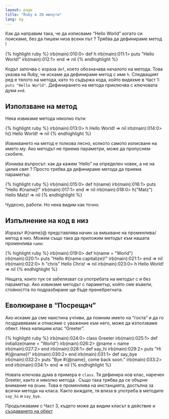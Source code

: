 ```yaml
---
layout: page
title: "Ruby в 20 минути"
lang: bg
---
```


Как да направим така, че да изписваме “Hello World” когато си поискаме,
без да пишем низа всеки път ? Трябва да дефинираме метод !

{% highlight ruby %}
irb(main):010:0> def h
irb(main):011:1> puts "Hello World!"
irb(main):012:1> end
=> nil
{% endhighlight %}

Кодът започва с израза `def`, което обозначава началото на метода. Това
указва на Ruby, че искаме да дефинираме метод с име `h`. Следващият ред
е тялото на метода, като то съдържа кода, който видяхме в Част 1: `puts
"Hello World"`. Дефинирането на метода приключва с ключовата дума `end`.

## Използване на метод

Нека извикаме метода няколко пъти:

{% highlight ruby %}
irb(main):013:0> h
Hello World!
=> nil
irb(main):014:0> h()
Hello World!
=> nil
{% endhighlight %}

Извикването на метод е толкова лесно, колкото самото изписване на името
му. Ако методът не приема параметри, може да пропуснем скобите.

Изниква въпросът: как да кажем ‘Hello” на определен човек, а не на целия
свят ? Просто трябва да дефинираме метода да приема параметър:

{% highlight ruby %}
irb(main):015:0> def h(name)
irb(main):016:1> puts "Hello #{name}!"
irb(main):017:1> end
=> nil
irb(main):018:0> h("Matz")
Hello Matz!
=> nil
{% endhighlight %}

Чудесно, работи. Но нека видим как точно.

## Изпълнение на код в низ

Изразът #\{name}@ представлява начин за вмъкване на променлива/метод в
низ. Можем също така да приложим методът към нашата променлива `name`\:

{% highlight ruby %}
irb(main):019:0> def h(name = "World")
irb(main):020:1> puts "Hello #{name.capitalize}!"
irb(main):021:1> end
=> nil
irb(main):022:0> h "chris"
Hello Chris!
=> nil
irb(main):023:0> h
Hello World!
=> nil
{% endhighlight %}

Нещата, които тук се забелязват са употребата на методът с и без
параметър. Ако извикаме методът с параметър, който сме въвели,
стойността по подразбиране ще бъде пренебрегната.

## Еволюиране в “Посрещач”

Ако искаме да сме наистина учтиви, да помним името на “госта” и да го
поздравяваме и отнасяме с уважение към него, може да използваме обект.
Нека напишем клас “Greeter”.

{% highlight ruby %}
irb(main):024:0> class Greeter
irb(main):025:1>   def initialize(name = "World")
irb(main):026:2>     @name = name
irb(main):027:2>   end
irb(main):028:1>   def say_hi
irb(main):029:2>     puts "Hi #{@name}!"
irb(main):030:2>   end
irb(main):031:1>   def say_bye
irb(main):032:2>     puts "Bye #{@name}, come back soon."
irb(main):033:2>   end
irb(main):034:1> end
=> nil
{% endhighlight %}

Новата ключова дума в примера е `class`. Тя дефинира нов клас, наречен
Greeter, както и няколко метода . Също така трябва да се обърне внимание
на `@name`. Това е променлива на инстанцията, достъпна за всички методи
на класа. Както виждате, тя влиза в употреба в методите `say_hi` и
`say_bye`.

Продължаваме с Част 3, където може да видим класът в действие и
[създаването на обект](../3/)

